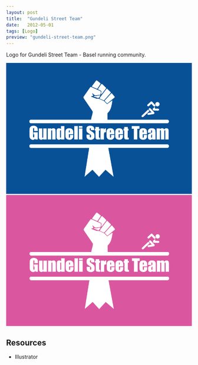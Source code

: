 ```yaml
---
layout: post
title:  "Gundeli Street Team"
date:   2012-05-01
tags: [Logo]
preview: "gundeli-street-team.png"
---
```


Logo for Gundeli Street Team - Basel running community.

![Gundeli Street Team](/img/posts/media/gundeli-street-team/GST-Man.png)
![Gundeli Street Team](/img/posts/media/gundeli-street-team/GST-Woman.png)

## Resources
- Illustrator
